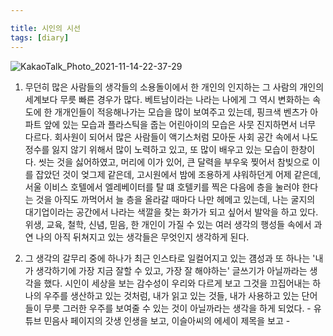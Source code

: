 ```yaml
---

title: 시인의 시선
tags: [diary]
---
```


![KakaoTalk_Photo_2021-11-14-22-37-29](https://user-images.githubusercontent.com/50545088/141683541-97ae4590-d183-43c7-996a-68eac95232a1.jpeg)

1. 무던히 많은 사람들의 생각들의 소용돌이에서 한 개인의 인지하는 그 사람의 개인의 세계보다 무릇 빠른 경우가 많다. 베트남이라는 나라는 나에게 그 역시 변화하는 속도에 한 개개인들이 적응해나가는 모습을 많이 보여주고 있는데, 핑크색 벤츠가 아파트 앞에 있는 모습과 플라스틱을 줍는 어린아이의 모습은 사뭇 진지하면서 너무 다르다. 회사원이 되어서 많은 사람들이 액기스처럼 모아둔 사회 공간 속에서 나도 정수를 잃지 않기 위해서 많이 노력하고 있고, 또 많이 배우고 있는 모습이 한창이다. 씻는 것을 싫어하였고, 머리에 이가 있어, 큰 달력을 부우욱 찢어서 참빚으로 이를 잡았던 것이 엊그제 같은데, 고시원에서 밤에 조용하게 샤워하던게 어제 같은데, 서울 이비스 호텔에서 엘레베이터를 탈 떄 호텔키를 찍은 다음에 층을 눌러야 한다는 것을 아직도 까먹어서 늘 층을 올라갈 때마다 나만 헤메고 있는데, 나는 굴지의 대기업이라는 공간에서 나라는 색깔을 찾는 화가가 되고 싶어서 발악을 하고 있다. 위생, 교육, 철학, 신념, 믿음, 한 개인이 가질 수 있는 여러 생각의 행성들 속에서 과연 나의 아직 뒤쳐지고 있는 생각들은 무엇인지 생각하게 된다.

2. 그 생각의 갈무리 중에 하나가 최근 인스타로 일컬어지고 있는 걤성과 또 하나는 '내가 생각하기에 가장 지금 잘할 수 있고, 가장 잘 해야하는' 글쓰기가 아닐까라는 생각을 했다. 시인이 세상을 보는 감수성이 우리와 다르게 보고 그것을 끄집어내는 하나의 우주를 생산하고 있는 것처럼, 내가 읽고 있는 것들, 내가 사용하고 있는 단어들이 무릇 그러한 우주를 보여줄 수 있는 것이 아닐까라는 생각을 하게 되었다. - 유튜브 민음사 페이지의 갓생 인생을 보고, 이슬아씨의 에세이 제목을 보고 -